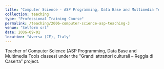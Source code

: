 ```yaml
---
title: "Computer Science - ASP Programming, Data Base and Multimedia Tools"
collection: teaching
type: "Professional Training Course"
permalink: /teaching/2006-computer-science-asp-teaching-3
venue: "Selform srl"
date: 2006-09-01
location: "Aversa (CE), Italy"
---
```


Teacher of Computer Science (ASP Programming, Data Base and Multimedia Tools classes) under the "Grandi attrattori culturali – Reggia di Caserta” project.